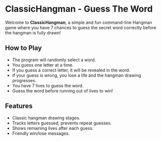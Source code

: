 # ClassicHangman - Guess The Word

Welcome to **ClassicHangman**, a simple and fun command-line Hangman game where you have 7 chances to guess the secret word correctly before the hangman is fully drawn!

## How to Play

- The program will randomly select a word.
- You guess one letter at a time.
- If you guess a correct letter, it will be revealed in the word.
- If your guess is wrong, you lose a life and the hangman drawing progresses.
- You have 7 lives to guess the word.
- Guess the word before running out of lives to win!

## Features

- Classic hangman drawing stages.
- Tracks letters guessed, prevents repeat guesses.
- Shows remaining lives after each guess.
- Friendly win/lose messages.


